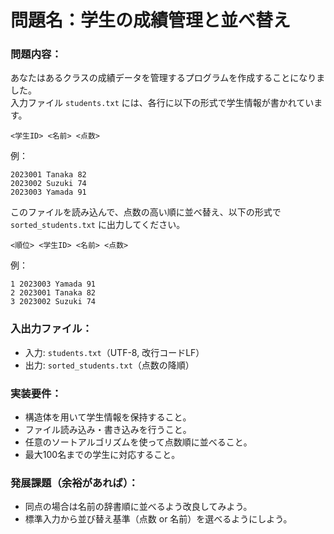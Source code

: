 # 問題名：学生の成績管理と並べ替え

### 問題内容：
あなたはあるクラスの成績データを管理するプログラムを作成することになりました。  
入力ファイル `students.txt` には、各行に以下の形式で学生情報が書かれています。

`<学生ID> <名前> <点数>`

例：
```
2023001 Tanaka 82
2023002 Suzuki 74
2023003 Yamada 91
```

このファイルを読み込んで、点数の高い順に並べ替え、以下の形式で `sorted_students.txt` に出力してください。

`<順位> <学生ID> <名前> <点数>`

例：
```
1 2023003 Yamada 91
2 2023001 Tanaka 82
3 2023002 Suzuki 74
```

### 入出力ファイル：
- 入力: `students.txt`（UTF-8, 改行コードLF）
- 出力: `sorted_students.txt`（点数の降順）

### 実装要件：
- 構造体を用いて学生情報を保持すること。
- ファイル読み込み・書き込みを行うこと。
- 任意のソートアルゴリズムを使って点数順に並べること。
- 最大100名までの学生に対応すること。

### 発展課題（余裕があれば）：
- 同点の場合は名前の辞書順に並べるよう改良してみよう。
- 標準入力から並び替え基準（点数 or 名前）を選べるようにしよう。